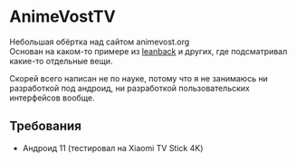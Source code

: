 
# AnimeVostTV

Небольшая обёртка над сайтом animevost.org\
Основан на каком-то примере из [leanback](https://github.com/android/tv-samples/tree/main/Leanback) и других, где подсматривал какие-то отдельные вещи.

Скорей всего написан не по науке, потому что я не занимаюсь ни разработкой под андроид, ни разработкой пользовательских интерфейсов вообще.

Требования
-------------
* Андроид 11 (тестировал на Xiaomi TV Stick 4K)

